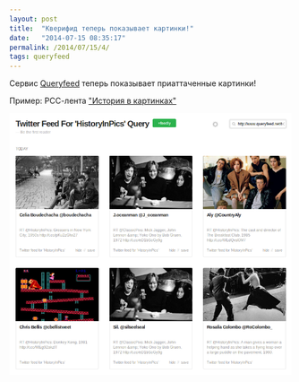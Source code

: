 ```yaml
---
layout: post
title:  "Кверифид теперь показывает картинки!"
date:   "2014-07-15 08:35:17"
permalink: /2014/07/15/4/
tags: queryfeed
---
```


Сервис [Queryfeed](http://www.queryfeed.net/) теперь показывает приаттаченные картинки!

Пример: РСС-лента ["История в картинках"](http://www.queryfeed.net/twitter?q=HistoryInPics)

![screenshot](/assets/static/Screenshot-from-2014-07-15-12:34:28.png)
